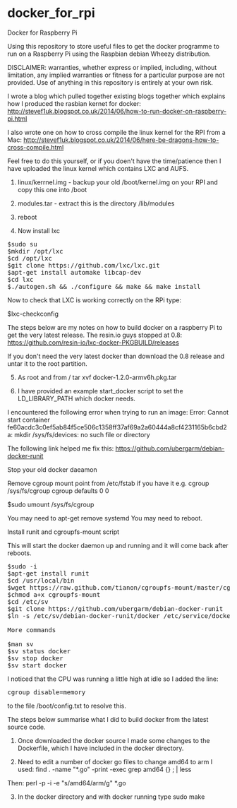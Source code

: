 docker_for_rpi
==============

Docker for Raspberry Pi

Using this repository to store useful files to get the docker programme to run on a Raspberry Pi using the Raspbian debian Wheezy distribution.

DISCLAIMER:  warranties, whether express or implied, including, without limitation, any implied warranties or fitness for a particular purpose are not provided. Use of anything in this repository is entirely at your own risk.

I wrote a blog which pulled together existing blogs together which explains how I produced the rasbian kernet for docker: http://stevef1uk.blogspot.co.uk/2014/06/how-to-run-docker-on-raspberry-pi.html

I also wrote one on how to cross compile the linux kernel for the RPI from a Mac: http://stevef1uk.blogspot.co.uk/2014/06/here-be-dragons-how-to-cross-compile.html

Feel free to do this yourself, or if you doen't have the time/patience then I have uploaded the linux kernel which contains LXC and AUFS.

1.  linux/kerrnel.img - backup your old /boot/kernel.img on your RPI and copy this one into /boot
2. modules.tar - extract this is the directory /lib/modules
3. reboot

4. Now install lxc
<pre>
$sudo su
$mkdir /opt/lxc
$cd /opt/lxc
$git clone https://github.com/lxc/lxc.git
$apt-get install automake libcap-dev
$cd lxc
$./autogen.sh && ./configure && make && make install
</pre>
Now to check that LXC is working correctly on the RPi type:

$lxc-checkconfig

The steps below are my notes on how to build docker on a raspberry Pi to get the very latest release. The resin.io guys stopped at 0.8:
https://github.com/resin-io/lxc-docker-PKGBUILD/releases

If you don't need the very latest docker than download the 0.8 release and untar it to the root partition.


5. As root and from / tar xvf docker-1.2.0-armv6h.pkg.tar

6. I have provided an example start_docker script to set the LD_LIBRARY_PATH which docker needs.

I encountered the following error when trying to run an image:
Error: Cannot start container fe60acdc3c0ef5ab84f5ce506c1358ff37af69a2a60444a8cf4231165b6cbd2a: mkdir /sys/fs/devices: no such file or directory

The following link helped me fix this:
https://github.com/ubergarm/debian-docker-runit


Stop your old docker daeamon

Remove cgroup mount point from /etc/fstab if you have it e.g.  cgroup /sys/fs/cgroup cgroup defaults 0 0

$sudo umount /sys/fs/cgroup

You may need to apt-get remove systemd
You may need to reboot.

Install runit and cgroupfs-mount script

This will start the docker daemon up and running and it will come back after reboots.
<pre>
$sudo -i
$apt-get install runit
$cd /usr/local/bin 
$wget https://raw.github.com/tianon/cgroupfs-mount/master/cgroupfs-mount
$chmod a+x cgroupfs-mount
$cd /etc/sv
$git clone https://github.com/ubergarm/debian-docker-runit
$ln -s /etc/sv/debian-docker-runit/docker /etc/service/docker

More commands

$man sv
$sv status docker
$sv stop docker
$sv start docker
</pre>

I noticed that the CPU was running a little high at idle so I added the line:
<pre>
cgroup_disable=memory
</pre>
to the file /boot/config.txt to resolve this.

The steps below summarise what I did to build docker from the latest source code. 

1. Once downloaded the docker source I made some changes to the Dockerfile, which I have included in the docker directory. 

2. Need to edit a number of docker go files to change amd64 to arm
I used:
find . -name "*.go" -print -exec grep amd64 {} \; | less

Then:
perl -p -i -e "s/amd64/arm/g" *.go

3. In the docker directory and with docker running type sudo make
